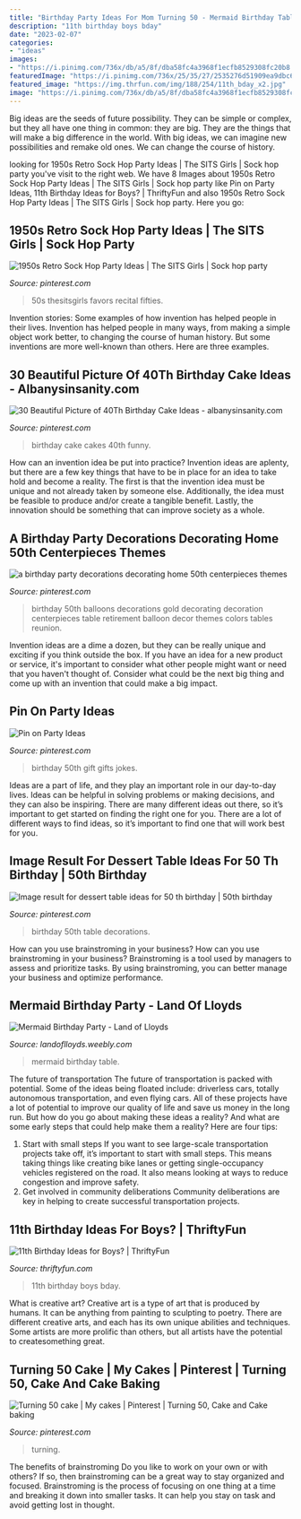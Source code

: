 ```yaml
---
title: "Birthday Party Ideas For Mom Turning 50 - Mermaid Birthday Table"
description: "11th birthday boys bday"
date: "2023-02-07"
categories:
- "ideas"
images:
- "https://i.pinimg.com/736x/db/a5/8f/dba58fc4a3968f1ecfb8529308fc20b8.jpg"
featuredImage: "https://i.pinimg.com/736x/25/35/27/2535276d51909ea9dbc67f5d1c1d9de5.jpg"
featured_image: "https://img.thrfun.com/img/188/254/11th_bday_x2.jpg"
image: "https://i.pinimg.com/736x/db/a5/8f/dba58fc4a3968f1ecfb8529308fc20b8.jpg"
---
```



Big ideas are the seeds of future possibility. They can be simple or complex, but they all have one thing in common: they are big. They are the things that will make a big difference in the world. With big ideas, we can imagine new possibilities and remake old ones. We can change the course of history.

	

		
looking for 1950s Retro Sock Hop Party Ideas | The SITS Girls | Sock hop party you've visit to the right web. We have 8 Images about 1950s Retro Sock Hop Party Ideas | The SITS Girls | Sock hop party like Pin on Party Ideas, 11th Birthday Ideas for Boys? | ThriftyFun and also 1950s Retro Sock Hop Party Ideas | The SITS Girls | Sock hop party. Here you go:
		
    
## 1950s Retro Sock Hop Party Ideas | The SITS Girls | Sock Hop Party

<img loading=lazy src="https://i.pinimg.com/736x/35/14/f7/3514f79af7f75775002c8f370d6f418b.jpg" onerror="this.onerror=null;this.src='https://tse2.mm.bing.net/th?id=OIP.KG3YrrczkboI3xDvbOKtAAHaLH&amp;pid=15.1';" alt="1950s Retro Sock Hop Party Ideas | The SITS Girls | Sock hop party">

_Source: pinterest.com_

>50s thesitsgirls favors recital fifties. 

	

Invention stories: Some examples of how invention has helped people in their lives.
Invention has helped people in many ways, from making a simple object work better, to changing the course of human history. But some inventions are more well-known than others. Here are three examples.

    
## 30 Beautiful Picture Of 40Th Birthday Cake Ideas - Albanysinsanity.com

<img loading=lazy src="https://i.pinimg.com/736x/db/a5/8f/dba58fc4a3968f1ecfb8529308fc20b8.jpg" onerror="this.onerror=null;this.src='https://tse3.mm.bing.net/th?id=OIP.N933jVgZUfJVupUmw2LkkAHaIt&amp;pid=15.1';" alt="30 Beautiful Picture of 40Th Birthday Cake Ideas - albanysinsanity.com">

_Source: pinterest.com_

>birthday cake cakes 40th funny. 

	

How can an invention idea be put into practice?
Invention ideas are aplenty, but there are a few key things that have to be in place for an idea to take hold and become a reality. The first is that the invention idea must be unique and not already taken by someone else. Additionally, the idea must be feasible to produce and/or create a tangible benefit. Lastly, the innovation should be something that can improve society as a whole.

    
## A Birthday Party Decorations Decorating Home 50th Centerpieces Themes

<img loading=lazy src="https://i.pinimg.com/736x/25/35/27/2535276d51909ea9dbc67f5d1c1d9de5.jpg" onerror="this.onerror=null;this.src='https://tse2.mm.bing.net/th?id=OIP.Q0fkIj8W9wlbv6y_nrTBhwHaFl&amp;pid=15.1';" alt="a birthday party decorations decorating home 50th centerpieces themes">

_Source: pinterest.com_

>birthday 50th balloons decorations gold decorating decoration centerpieces table retirement balloon decor themes colors tables reunion. 

	

Invention ideas are a dime a dozen, but they can be really unique and exciting if you think outside the box. If you have an idea for a new product or service, it's important to consider what other people might want or need that you haven't thought of. Consider what could be the next big thing and come up with an invention that could make a big impact.

    
## Pin On Party Ideas

<img loading=lazy src="https://i.pinimg.com/736x/44/47/33/44473363a7453e6793f426ce2e2769bd---birthday-birthday-ideas.jpg" onerror="this.onerror=null;this.src='https://tse1.mm.bing.net/th?id=OIP.o-A5FAkEIiCnQ1IjZMd72QHaJ3&amp;pid=15.1';" alt="Pin on Party Ideas">

_Source: pinterest.com_

>birthday 50th gift gifts jokes. 

	

Ideas are a part of life, and they play an important role in our day-to-day lives. Ideas can be helpful in solving problems or making decisions, and they can also be inspiring. There are many different ideas out there, so it’s important to get started on finding the right one for you. There are a lot of different ways to find ideas, so it’s important to find one that will work best for you.

    
## Image Result For Dessert Table Ideas For 50 Th Birthday | 50th Birthday

<img loading=lazy src="https://i.pinimg.com/736x/47/36/1d/47361d93ff836ca9c37d49ac547555ff.jpg" onerror="this.onerror=null;this.src='https://tse4.mm.bing.net/th?id=OIP.G4JofOt2As1sBW9-LRcfSwHaHa&amp;pid=15.1';" alt="Image result for dessert table ideas for 50 th birthday | 50th birthday">

_Source: pinterest.com_

>birthday 50th table decorations. 

	

How can you use brainstroming in your business?
How can you use brainstroming in your business? Brainstroming is a tool used by managers to assess and prioritize tasks. By using brainstroming, you can better manage your business and optimize performance.

    
## Mermaid Birthday Party - Land Of Lloyds

<img loading=lazy src="http://landoflloyds.weebly.com/uploads/7/7/3/6/77368535/p179.jpeg" onerror="this.onerror=null;this.src='https://tse4.mm.bing.net/th?id=OIP.TtHuABS8YAQ2a5bw421AzwHaJ4&amp;pid=15.1';" alt="Mermaid Birthday Party - Land of Lloyds">

_Source: landoflloyds.weebly.com_

>mermaid birthday table. 

	

The future of transportation
The future of transportation is packed with potential. Some of the ideas being floated include: driverless cars, totally autonomous transportation, and even flying cars. All of these projects have a lot of potential to improve our quality of life and save us money in the long run. But how do you go about making these ideas a reality? And what are some early steps that could help make them a reality? Here are four tips: 
1. Start with small steps 
If you want to see large-scale transportation projects take off, it’s important to start with small steps. This means taking things like creating bike lanes or getting single-occupancy vehicles registered on the road. It also means looking at ways to reduce congestion and improve safety. 
2. Get involved in community deliberations 
Community deliberations are key in helping to create successful transportation projects.

    
## 11th Birthday Ideas For Boys? | ThriftyFun

<img loading=lazy src="https://img.thrfun.com/img/188/254/11th_bday_x2.jpg" onerror="this.onerror=null;this.src='https://tse2.mm.bing.net/th?id=OIP.wuCjbYlT-Ts_Dzg76vtANgHaEK&amp;pid=15.1';" alt="11th Birthday Ideas for Boys? | ThriftyFun">

_Source: thriftyfun.com_

>11th birthday boys bday. 

	

What is creative art?
Creative art is a type of art that is produced by humans. It can be anything from painting to sculpting to poetry. There are different creative arts, and each has its own unique abilities and techniques. Some artists are more prolific than others, but all artists have the potential to createsomething great.

    
## Turning 50 Cake | My Cakes | Pinterest | Turning 50, Cake And Cake Baking

<img loading=lazy src="https://s-media-cache-ak0.pinimg.com/736x/db/70/43/db704337e47d1da466911ceecaeebf90--turning--th-birthday.jpg" onerror="this.onerror=null;this.src='https://tse4.mm.bing.net/th?id=OIP.MvrlzTDCGuYHlV2KawdEUAHaJ6&amp;pid=15.1';" alt="Turning 50 cake | My cakes | Pinterest | Turning 50, Cake and Cake baking">

_Source: pinterest.com_

>turning. 

	

The benefits of brainstroming
Do you like to work on your own or with others? If so, then brainstroming can be a great way to stay organized and focused. Brainstroming is the process of focusing on one thing at a time and breaking it down into smaller tasks. It can help you stay on task and avoid getting lost in thought.

